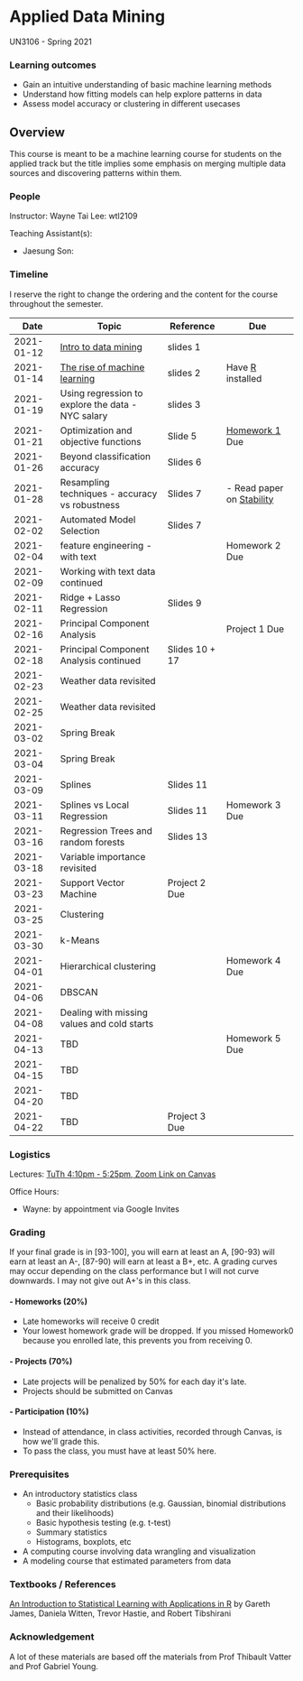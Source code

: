 # Applied Data Mining
UN3106 - Spring 2021

### Learning outcomes
- Gain an intuitive understanding of basic machine learning methods
- Understand how fitting models can help explore patterns in data
- Assess model accuracy or clustering in different usecases

## Overview
This course is meant to be a machine learning course for students on the
applied track but the title implies some emphasis on merging multiple
data sources and discovering patterns within them.

### People
Instructor:
Wayne Tai Lee: wtl2109

Teaching Assistant(s):
- Jaesung Son: 

### Timeline
I reserve the right to change the ordering and the content for the course throughout the semester.

|Date|Topic|Reference|Due|
|---|---|---|---|
|2021-01-12|[Intro to data mining](https://docs.google.com/presentation/d/1LRXc0v-mawZdvVYDJQXQ7MuG2_dCCOH8c2sW4aCerMs/edit?usp=sharing)|slides 1||
|2021-01-14|[The rise of machine learning](https://docs.google.com/presentation/d/17hPTelOmM_2OhsQnN1pEvUvf_p61rhyUVtSeNX_UHJc/edit?usp=sharing)|slides 2|Have [R](https://cran.rstudio.com/) installed|
|2021-01-19|Using regression to explore the data - NYC salary|slides 3||
|2021-01-21|Optimization and objective functions|Slide 5|[Homework 1](homeworks/hw1.md) Due|
|2021-01-26|Beyond classification accuracy|Slides 6||
|2021-01-28|Resampling techniques - accuracy vs robustness|Slides 7|- Read paper on [Stability](https://arxiv.org/abs/1310.0150)|
|2021-02-02|Automated Model Selection|Slides 7||
|2021-02-04|feature engineering - with text||Homework 2 Due|
|2021-02-09|Working with text data continued|||
|2021-02-11|Ridge + Lasso Regression|Slides 9||
|2021-02-16|Principal Component Analysis||Project 1 Due|
|2021-02-18|Principal Component Analysis continued|Slides 10 + 17||
|2021-02-23|Weather data revisited|||
|2021-02-25|Weather data revisited|||
|2021-03-02|Spring Break|||
|2021-03-04|Spring Break|||
|2021-03-09|Splines|Slides 11||
|2021-03-11|Splines vs Local Regression|Slides 11|Homework 3 Due|
|2021-03-16|Regression Trees and random forests|Slides 13||
|2021-03-18|Variable importance revisited|||
|2021-03-23|Support Vector Machine|Project 2 Due||
|2021-03-25|Clustering|||
|2021-03-30|k-Means |||
|2021-04-01|Hierarchical clustering||Homework 4 Due|
|2021-04-06|DBSCAN|||
|2021-04-08|Dealing with missing values and cold starts|||
|2021-04-13|TBD||Homework 5 Due|
|2021-04-15|TBD|||
|2021-04-20|TBD|||
|2021-04-22|TBD|Project 3 Due||


### Logistics
Lectures:
  [TuTh 4:10pm - 5:25pm, Zoom Link on Canvas](https://vergil.registrar.columbia.edu/#/courses/APPLIED%20STATISTICAL%20COMPUTING)

Office Hours:
  - Wayne: by appointment via Google Invites

### Grading
If your final grade is in [93-100], you will earn at least an A, [90-93) will earn at least an A-, [87-90) will earn at least a B+, etc. A grading curves may occur depending on the class performance but I will not curve downwards. I may not give out A+'s in this class.

#### - Homeworks (20%)
  - Late homeworks will receive 0 credit
  - Your lowest homework grade will be dropped. If you missed Homework0 because you enrolled late, this prevents you from receiving 0.
#### - Projects (70%)
  - Late projects will be penalized by 50% for each day it's late.
  - Projects should be submitted on Canvas
#### - Participation (10%)
  - Instead of attendance, in class activities, recorded through Canvas, is how we'll grade this.
  - To pass the class, you must have at least 50% here.


### Prerequisites
- An introductory statistics class
  - Basic probability distributions (e.g. Gaussian, binomial distributions and their likelihoods)
  - Basic hypothesis testing (e.g. t-test)
  - Summary statistics
  - Histograms, boxplots, etc
- A computing course involving data wrangling and visualization
- A modeling course that estimated parameters from data

### Textbooks / References
[An Introduction to Statistical Learning with Applications in R](https://link.springer.com/book/10.1007%2F978-1-4614-7138-7) by Gareth James, Daniela Witten, Trevor Hastie, and Robert Tibshirani

### Acknowledgement
A lot of these materials are based off the materials from Prof Thibault Vatter and Prof Gabriel Young.
